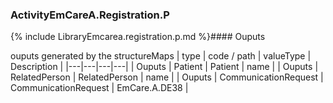 ### ActivityEmCareA.Registration.P

{% include LibraryEmcarea.registration.p.md %}#### Ouputs

ouputs generated by the structureMaps
 | type | code / path | valueType | Description |
 |---|---|---|---|
| Ouputs | Patient | Patient | name |
| Ouputs | RelatedPerson | RelatedPerson | name |
| Ouputs | CommunicationRequest | CommunicationRequest | EmCare.A.DE38 |
